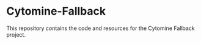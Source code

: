 # Cytomine-Fallback
This repository contains the code and resources for the Cytomine Fallback project.
